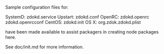 Sample configuration files for:

SystemD: zdokd.service
Upstart: zdokd.conf
OpenRC:  zdokd.openrc
         zdokd.openrcconf
CentOS:  zdokd.init
OS X:    org.zdok.zdokd.plist

have been made available to assist packagers in creating node packages here.

See doc/init.md for more information.
